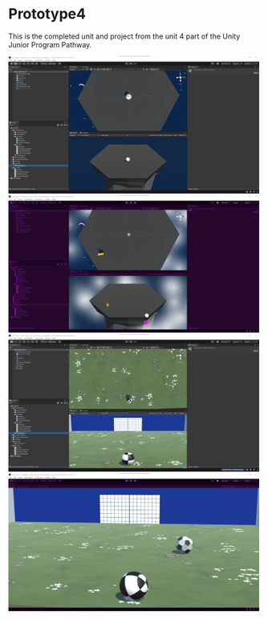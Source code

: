 # Prototype4

This is the completed unit and project from the unit 4 part of the Unity Junior Program Pathway.


<img alt="alt_text" width="500px" src="Screenshots/Screenshot 2022-06-20 213327.png" />
<img alt="alt_text" width="500px" src="Screenshots/Screenshot 2022-06-20 213434.png" />
<img alt="alt_text" width="500px" src="Screenshots/Screenshot 2022-06-20 213457.png" />
<img alt="alt_text" width="500px" src="Screenshots/Screenshot 2022-06-20 213609.png" />

